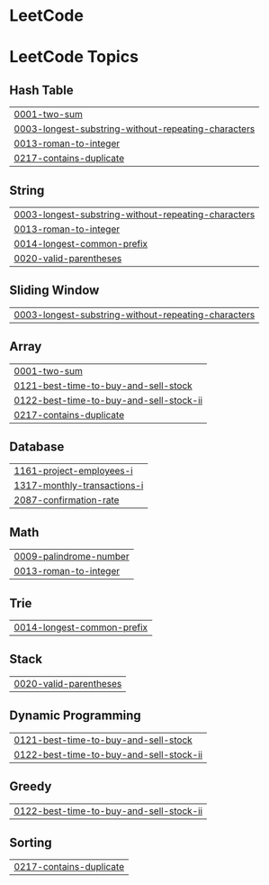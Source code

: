 # LeetCode
<!---LeetCode Topics Start-->
# LeetCode Topics
## Hash Table
|  |
| ------- |
| [0001-two-sum](https://github.com/ZEREF007/LeetCode/tree/master/0001-two-sum) |
| [0003-longest-substring-without-repeating-characters](https://github.com/ZEREF007/LeetCode/tree/master/0003-longest-substring-without-repeating-characters) |
| [0013-roman-to-integer](https://github.com/ZEREF007/LeetCode/tree/master/0013-roman-to-integer) |
| [0217-contains-duplicate](https://github.com/ZEREF007/LeetCode/tree/master/0217-contains-duplicate) |
## String
|  |
| ------- |
| [0003-longest-substring-without-repeating-characters](https://github.com/ZEREF007/LeetCode/tree/master/0003-longest-substring-without-repeating-characters) |
| [0013-roman-to-integer](https://github.com/ZEREF007/LeetCode/tree/master/0013-roman-to-integer) |
| [0014-longest-common-prefix](https://github.com/ZEREF007/LeetCode/tree/master/0014-longest-common-prefix) |
| [0020-valid-parentheses](https://github.com/ZEREF007/LeetCode/tree/master/0020-valid-parentheses) |
## Sliding Window
|  |
| ------- |
| [0003-longest-substring-without-repeating-characters](https://github.com/ZEREF007/LeetCode/tree/master/0003-longest-substring-without-repeating-characters) |
## Array
|  |
| ------- |
| [0001-two-sum](https://github.com/ZEREF007/LeetCode/tree/master/0001-two-sum) |
| [0121-best-time-to-buy-and-sell-stock](https://github.com/ZEREF007/LeetCode/tree/master/0121-best-time-to-buy-and-sell-stock) |
| [0122-best-time-to-buy-and-sell-stock-ii](https://github.com/ZEREF007/LeetCode/tree/master/0122-best-time-to-buy-and-sell-stock-ii) |
| [0217-contains-duplicate](https://github.com/ZEREF007/LeetCode/tree/master/0217-contains-duplicate) |
## Database
|  |
| ------- |
| [1161-project-employees-i](https://github.com/ZEREF007/LeetCode/tree/master/1161-project-employees-i) |
| [1317-monthly-transactions-i](https://github.com/ZEREF007/LeetCode/tree/master/1317-monthly-transactions-i) |
| [2087-confirmation-rate](https://github.com/ZEREF007/LeetCode/tree/master/2087-confirmation-rate) |
## Math
|  |
| ------- |
| [0009-palindrome-number](https://github.com/ZEREF007/LeetCode/tree/master/0009-palindrome-number) |
| [0013-roman-to-integer](https://github.com/ZEREF007/LeetCode/tree/master/0013-roman-to-integer) |
## Trie
|  |
| ------- |
| [0014-longest-common-prefix](https://github.com/ZEREF007/LeetCode/tree/master/0014-longest-common-prefix) |
## Stack
|  |
| ------- |
| [0020-valid-parentheses](https://github.com/ZEREF007/LeetCode/tree/master/0020-valid-parentheses) |
## Dynamic Programming
|  |
| ------- |
| [0121-best-time-to-buy-and-sell-stock](https://github.com/ZEREF007/LeetCode/tree/master/0121-best-time-to-buy-and-sell-stock) |
| [0122-best-time-to-buy-and-sell-stock-ii](https://github.com/ZEREF007/LeetCode/tree/master/0122-best-time-to-buy-and-sell-stock-ii) |
## Greedy
|  |
| ------- |
| [0122-best-time-to-buy-and-sell-stock-ii](https://github.com/ZEREF007/LeetCode/tree/master/0122-best-time-to-buy-and-sell-stock-ii) |
## Sorting
|  |
| ------- |
| [0217-contains-duplicate](https://github.com/ZEREF007/LeetCode/tree/master/0217-contains-duplicate) |
<!---LeetCode Topics End-->